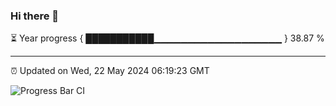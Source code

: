 ### Hi there 👋

⏳ Year progress { ███████████▁▁▁▁▁▁▁▁▁▁▁▁▁▁▁▁▁▁▁ } 38.87 %

---

⏰ Updated on Wed, 22 May 2024 06:19:23 GMT

![Progress Bar CI](https://github.com/liununu/liununu/workflows/Progress%20Bar%20CI/badge.svg)
